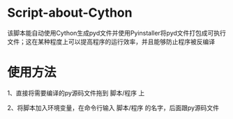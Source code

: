 # Script-about-Cython
  该脚本能自动使用Cython生成pyd文件并使用Pyinstaller将pyd文件打包成可执行文件；这在某种程度上可以提高程序的运行效率，并且能够防止程序被反编译
# 使用方法
1、直接将需要编译的py源码文件拖到 脚本/程序 上

2、将脚本加入环境变量，在命令行输入 脚本/程序 的名字，后面跟py源码文件
